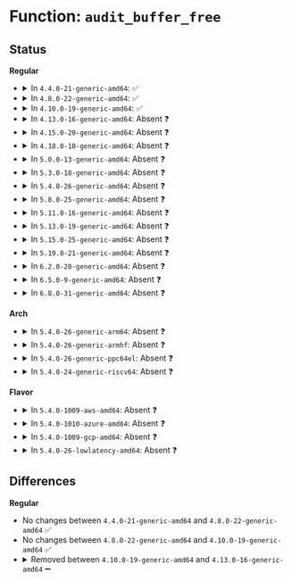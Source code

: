# Function: <code>audit_buffer_free</code>

## Status
<b>Regular</b>
<ul>
<li>
<details>
<summary>In <code>4.4.0-21-generic-amd64</code>: ✅</summary>

```c
void audit_buffer_free(struct audit_buffer * ab)
```

```json
{
  "name": "audit_buffer_free",
  "collision_type": "Unique Static",
  "inline_type": "No",
  "funcs": [
    {
      "addr": 18446744071580027328,
      "name": "audit_buffer_free",
      "external": false,
      "loc": "kernel/audit.c:1228",
      "file": "kernel/audit.c",
      "inline": "seen, unknown",
      "caller_inline": [],
      "caller_func": [
        "kernel/audit.c:audit_log_end",
        "kernel/audit.c:audit_log_start"
      ]
    }
  ],
  "symbols": [
    {
      "addr": 18446744071580027328,
      "name": "audit_buffer_free",
      "section": ".text",
      "bind": "STB_LOCAL",
      "size": 141
    }
  ]
}
```
</details>
</li>
<li>
<details>
<summary>In <code>4.8.0-22-generic-amd64</code>: ✅</summary>

```c
void audit_buffer_free(struct audit_buffer * ab)
```

```json
{
  "name": "audit_buffer_free",
  "collision_type": "Unique Static",
  "inline_type": "No",
  "funcs": [
    {
      "addr": 18446744071580059920,
      "name": "audit_buffer_free",
      "external": false,
      "loc": "kernel/audit.c:1242",
      "file": "kernel/audit.c",
      "inline": "seen, unknown",
      "caller_inline": [],
      "caller_func": [
        "kernel/audit.c:audit_log_end",
        "kernel/audit.c:audit_log_start"
      ]
    }
  ],
  "symbols": [
    {
      "addr": 18446744071580059920,
      "name": "audit_buffer_free",
      "section": ".text",
      "bind": "STB_LOCAL",
      "size": 136
    }
  ]
}
```
</details>
</li>
<li>
<details>
<summary>In <code>4.10.0-19-generic-amd64</code>: ✅</summary>

```c
void audit_buffer_free(struct audit_buffer * ab)
```

```json
{
  "name": "audit_buffer_free",
  "collision_type": "Unique Static",
  "inline_type": "No",
  "funcs": [
    {
      "addr": 18446744071580100032,
      "name": "audit_buffer_free",
      "external": false,
      "loc": "kernel/audit.c:1392",
      "file": "kernel/audit.c",
      "inline": "seen, unknown",
      "caller_inline": [],
      "caller_func": [
        "kernel/audit.c:audit_log_end",
        "kernel/audit.c:audit_log_end"
      ]
    }
  ],
  "symbols": [
    {
      "addr": 18446744071580100032,
      "name": "audit_buffer_free",
      "section": ".text",
      "bind": "STB_LOCAL",
      "size": 136
    }
  ]
}
```
</details>
</li>
<li>
<details>
<summary>In <code>4.13.0-16-generic-amd64</code>: Absent ❓</summary>

```json
{
  "name": "audit_buffer_free",
  "collision_type": "Unique Static",
  "inline_type": "Full",
  "funcs": [
    {
      "addr": 18446744071580107872,
      "name": "audit_buffer_free",
      "external": false,
      "loc": "kernel/audit.c:1603",
      "file": "kernel/audit.c",
      "inline": "not declared, inlined",
      "caller_inline": [
        "kernel/audit.c:audit_log_end"
      ],
      "caller_func": []
    }
  ],
  "symbols": []
}
```
</details>
</li>
<li>
<details>
<summary>In <code>4.15.0-20-generic-amd64</code>: Absent ❓</summary>

```json
{
  "name": "audit_buffer_free",
  "collision_type": "Unique Static",
  "inline_type": "Full",
  "funcs": [
    {
      "addr": 18446744071580160544,
      "name": "audit_buffer_free",
      "external": false,
      "loc": "kernel/audit.c:1611",
      "file": "kernel/audit.c",
      "inline": "not declared, inlined",
      "caller_inline": [
        "kernel/audit.c:audit_log_end"
      ],
      "caller_func": []
    }
  ],
  "symbols": []
}
```
</details>
</li>
<li>
<details>
<summary>In <code>4.18.0-10-generic-amd64</code>: Absent ❓</summary>

```json
{
  "name": "audit_buffer_free",
  "collision_type": "Unique Static",
  "inline_type": "Full",
  "funcs": [
    {
      "addr": 18446744071580220336,
      "name": "audit_buffer_free",
      "external": false,
      "loc": "kernel/audit.c:1665",
      "file": "kernel/audit.c",
      "inline": "not declared, inlined",
      "caller_inline": [
        "kernel/audit.c:audit_log_end"
      ],
      "caller_func": []
    }
  ],
  "symbols": []
}
```
</details>
</li>
<li>
<details>
<summary>In <code>5.0.0-13-generic-amd64</code>: Absent ❓</summary>

```json
{
  "name": "audit_buffer_free",
  "collision_type": "Unique Static",
  "inline_type": "Full",
  "funcs": [
    {
      "addr": 18446744071580272781,
      "name": "audit_buffer_free",
      "external": false,
      "loc": "kernel/audit.c:1662",
      "file": "kernel/audit.c",
      "inline": "not declared, inlined",
      "caller_inline": [
        "kernel/audit.c:audit_log_end",
        "kernel/audit.c:audit_log_end"
      ],
      "caller_func": []
    }
  ],
  "symbols": []
}
```
</details>
</li>
<li>
<details>
<summary>In <code>5.3.0-18-generic-amd64</code>: Absent ❓</summary>

```json
{
  "name": "audit_buffer_free",
  "collision_type": "Unique Static",
  "inline_type": "Full",
  "funcs": [
    {
      "addr": 18446744071580323696,
      "name": "audit_buffer_free",
      "external": false,
      "loc": "kernel/audit.c:1662",
      "file": "kernel/audit.c",
      "inline": "not declared, inlined",
      "caller_inline": [
        "kernel/audit.c:audit_log_end",
        "kernel/audit.c:audit_log_end"
      ],
      "caller_func": []
    }
  ],
  "symbols": []
}
```
</details>
</li>
<li>
<details>
<summary>In <code>5.4.0-26-generic-amd64</code>: Absent ❓</summary>

```json
{
  "name": "audit_buffer_free",
  "collision_type": "Unique Static",
  "inline_type": "Full",
  "funcs": [
    {
      "addr": 18446744071580372496,
      "name": "audit_buffer_free",
      "external": false,
      "loc": "kernel/audit.c:1664",
      "file": "kernel/audit.c",
      "inline": "not declared, inlined",
      "caller_inline": [
        "kernel/audit.c:audit_log_end",
        "kernel/audit.c:audit_log_end"
      ],
      "caller_func": []
    }
  ],
  "symbols": []
}
```
</details>
</li>
<li>
<details>
<summary>In <code>5.8.0-25-generic-amd64</code>: Absent ❓</summary>

```json
{
  "name": "audit_buffer_free",
  "collision_type": "Unique Static",
  "inline_type": "Full",
  "funcs": [
    {
      "addr": 18446744071580446736,
      "name": "audit_buffer_free",
      "external": false,
      "loc": "kernel/audit.c:1739",
      "file": "kernel/audit.c",
      "inline": "not declared, inlined",
      "caller_inline": [
        "kernel/audit.c:audit_log_end",
        "kernel/audit.c:audit_log_end",
        "kernel/audit.c:audit_buffer_alloc",
        "kernel/audit.c:audit_buffer_alloc"
      ],
      "caller_func": []
    }
  ],
  "symbols": []
}
```
</details>
</li>
<li>
<details>
<summary>In <code>5.11.0-16-generic-amd64</code>: Absent ❓</summary>

```json
{
  "name": "audit_buffer_free",
  "collision_type": "Unique Static",
  "inline_type": "Full",
  "funcs": [
    {
      "addr": 18446744071580435328,
      "name": "audit_buffer_free",
      "external": false,
      "loc": "kernel/audit.c:1750",
      "file": "kernel/audit.c",
      "inline": "not declared, inlined",
      "caller_inline": [
        "kernel/audit.c:audit_log_end",
        "kernel/audit.c:audit_log_end",
        "kernel/audit.c:audit_buffer_alloc",
        "kernel/audit.c:audit_buffer_alloc"
      ],
      "caller_func": []
    }
  ],
  "symbols": []
}
```
</details>
</li>
<li>
<details>
<summary>In <code>5.13.0-19-generic-amd64</code>: Absent ❓</summary>

```json
{
  "name": "audit_buffer_free",
  "collision_type": "Unique Static",
  "inline_type": "Full",
  "funcs": [
    {
      "addr": 18446744071580438864,
      "name": "audit_buffer_free",
      "external": false,
      "loc": "kernel/audit.c:1750",
      "file": "kernel/audit.c",
      "inline": "not declared, inlined",
      "caller_inline": [
        "kernel/audit.c:audit_log_end",
        "kernel/audit.c:audit_log_end"
      ],
      "caller_func": []
    }
  ],
  "symbols": []
}
```
</details>
</li>
<li>
<details>
<summary>In <code>5.15.0-25-generic-amd64</code>: Absent ❓</summary>

```json
{
  "name": "audit_buffer_free",
  "collision_type": "Unique Static",
  "inline_type": "Full",
  "funcs": [
    {
      "addr": 18446744071580603712,
      "name": "audit_buffer_free",
      "external": false,
      "loc": "kernel/audit.c:1787",
      "file": "kernel/audit.c",
      "inline": "not declared, inlined",
      "caller_inline": [
        "kernel/audit.c:audit_log_end",
        "kernel/audit.c:audit_log_end"
      ],
      "caller_func": []
    }
  ],
  "symbols": []
}
```
</details>
</li>
<li>
<details>
<summary>In <code>5.19.0-21-generic-amd64</code>: Absent ❓</summary>

```json
{
  "name": "audit_buffer_free",
  "collision_type": "Unique Static",
  "inline_type": "Full",
  "funcs": [
    {
      "addr": 18446744071580807890,
      "name": "audit_buffer_free",
      "external": false,
      "loc": "kernel/audit.c:1767",
      "file": "kernel/audit.c",
      "inline": "not declared, inlined",
      "caller_inline": [
        "kernel/audit.c:audit_log_start",
        "kernel/audit.c:audit_log_start"
      ],
      "caller_func": []
    }
  ],
  "symbols": []
}
```
</details>
</li>
<li>
<details>
<summary>In <code>6.2.0-20-generic-amd64</code>: Absent ❓</summary>

```json
{
  "name": "audit_buffer_free",
  "collision_type": "Unique Static",
  "inline_type": "Full",
  "funcs": [
    {
      "addr": 18446744071581093751,
      "name": "audit_buffer_free",
      "external": false,
      "loc": "kernel/audit.c:1765",
      "file": "kernel/audit.c",
      "inline": "not declared, inlined",
      "caller_inline": [
        "kernel/audit.c:audit_log_start",
        "kernel/audit.c:audit_log_start"
      ],
      "caller_func": []
    }
  ],
  "symbols": []
}
```
</details>
</li>
<li>
<details>
<summary>In <code>6.5.0-9-generic-amd64</code>: Absent ❓</summary>

```json
{
  "name": "audit_buffer_free",
  "collision_type": "Unique Static",
  "inline_type": "Full",
  "funcs": [
    {
      "addr": 18446744071581187936,
      "name": "audit_buffer_free",
      "external": false,
      "loc": "kernel/audit.c:1765",
      "file": "kernel/audit.c",
      "inline": "not declared, inlined",
      "caller_inline": [
        "kernel/audit.c:audit_log_start",
        "kernel/audit.c:audit_log_start"
      ],
      "caller_func": []
    }
  ],
  "symbols": []
}
```
</details>
</li>
<li>
<details>
<summary>In <code>6.8.0-31-generic-amd64</code>: Absent ❓</summary>

```json
{
  "name": "audit_buffer_free",
  "collision_type": "Unique Static",
  "inline_type": "Full",
  "funcs": [
    {
      "addr": 18446744071581294128,
      "name": "audit_buffer_free",
      "external": false,
      "loc": "kernel/audit.c:1783",
      "file": "kernel/audit.c",
      "inline": "not declared, inlined",
      "caller_inline": [
        "kernel/audit.c:audit_log_start",
        "kernel/audit.c:audit_log_start"
      ],
      "caller_func": []
    }
  ],
  "symbols": []
}
```
</details>
</li>
</ul>
<b>Arch</b>
<ul>
<li>
<details>
<summary>In <code>5.4.0-26-generic-arm64</code>: Absent ❓</summary>

```json
{
  "name": "audit_buffer_free",
  "collision_type": "Unique Static",
  "inline_type": "Full",
  "funcs": [
    {
      "addr": 18446603336491637472,
      "name": "audit_buffer_free",
      "external": false,
      "loc": "kernel/audit.c:1664",
      "file": "kernel/audit.c",
      "inline": "not declared, inlined",
      "caller_inline": [
        "kernel/audit.c:audit_log_end",
        "kernel/audit.c:audit_log_end"
      ],
      "caller_func": []
    }
  ],
  "symbols": []
}
```
</details>
</li>
<li>
<details>
<summary>In <code>5.4.0-26-generic-armhf</code>: Absent ❓</summary>

```json
{
  "name": "audit_buffer_free",
  "collision_type": "Unique Static",
  "inline_type": "Full",
  "funcs": [
    {
      "addr": 3225590144,
      "name": "audit_buffer_free",
      "external": false,
      "loc": "kernel/audit.c:1664",
      "file": "kernel/audit.c",
      "inline": "not declared, inlined",
      "caller_inline": [
        "kernel/audit.c:audit_log_end",
        "kernel/audit.c:audit_log_end"
      ],
      "caller_func": []
    }
  ],
  "symbols": []
}
```
</details>
</li>
<li>
<details>
<summary>In <code>5.4.0-26-generic-ppc64el</code>: Absent ❓</summary>

```json
{
  "name": "audit_buffer_free",
  "collision_type": "Unique Static",
  "inline_type": "Full",
  "funcs": [
    {
      "addr": 13835058055284632220,
      "name": "audit_buffer_free",
      "external": false,
      "loc": "kernel/audit.c:1664",
      "file": "kernel/audit.c",
      "inline": "not declared, inlined",
      "caller_inline": [
        "kernel/audit.c:audit_log_end",
        "kernel/audit.c:audit_log_end"
      ],
      "caller_func": []
    }
  ],
  "symbols": []
}
```
</details>
</li>
<li>
<details>
<summary>In <code>5.4.0-24-generic-riscv64</code>: Absent ❓</summary>

```json
{
  "name": "audit_buffer_free",
  "collision_type": "Unique Static",
  "inline_type": "Full",
  "funcs": [
    {
      "addr": 18446743936272033730,
      "name": "audit_buffer_free",
      "external": false,
      "loc": "kernel/audit.c:1664",
      "file": "kernel/audit.c",
      "inline": "not declared, inlined",
      "caller_inline": [
        "kernel/audit.c:audit_log_end",
        "kernel/audit.c:audit_log_end"
      ],
      "caller_func": []
    }
  ],
  "symbols": []
}
```
</details>
</li>
</ul>
<b>Flavor</b>
<ul>
<li>
<details>
<summary>In <code>5.4.0-1009-aws-amd64</code>: Absent ❓</summary>

```json
{
  "name": "audit_buffer_free",
  "collision_type": "Unique Static",
  "inline_type": "Full",
  "funcs": [
    {
      "addr": 18446744071580341296,
      "name": "audit_buffer_free",
      "external": false,
      "loc": "kernel/audit.c:1664",
      "file": "kernel/audit.c",
      "inline": "not declared, inlined",
      "caller_inline": [
        "kernel/audit.c:audit_log_end",
        "kernel/audit.c:audit_log_end"
      ],
      "caller_func": []
    }
  ],
  "symbols": []
}
```
</details>
</li>
<li>
<details>
<summary>In <code>5.4.0-1010-azure-amd64</code>: Absent ❓</summary>

```json
{
  "name": "audit_buffer_free",
  "collision_type": "Unique Static",
  "inline_type": "Full",
  "funcs": [
    {
      "addr": 18446744071580288464,
      "name": "audit_buffer_free",
      "external": false,
      "loc": "kernel/audit.c:1664",
      "file": "kernel/audit.c",
      "inline": "not declared, inlined",
      "caller_inline": [
        "kernel/audit.c:audit_log_end",
        "kernel/audit.c:audit_log_end"
      ],
      "caller_func": []
    }
  ],
  "symbols": []
}
```
</details>
</li>
<li>
<details>
<summary>In <code>5.4.0-1009-gcp-amd64</code>: Absent ❓</summary>

```json
{
  "name": "audit_buffer_free",
  "collision_type": "Unique Static",
  "inline_type": "Full",
  "funcs": [
    {
      "addr": 18446744071580332544,
      "name": "audit_buffer_free",
      "external": false,
      "loc": "kernel/audit.c:1664",
      "file": "kernel/audit.c",
      "inline": "not declared, inlined",
      "caller_inline": [
        "kernel/audit.c:audit_log_end",
        "kernel/audit.c:audit_log_end"
      ],
      "caller_func": []
    }
  ],
  "symbols": []
}
```
</details>
</li>
<li>
<details>
<summary>In <code>5.4.0-26-lowlatency-amd64</code>: Absent ❓</summary>

```json
{
  "name": "audit_buffer_free",
  "collision_type": "Unique Static",
  "inline_type": "Full",
  "funcs": [
    {
      "addr": 18446744071580387824,
      "name": "audit_buffer_free",
      "external": false,
      "loc": "kernel/audit.c:1664",
      "file": "kernel/audit.c",
      "inline": "not declared, inlined",
      "caller_inline": [
        "kernel/audit.c:audit_log_end",
        "kernel/audit.c:audit_log_end"
      ],
      "caller_func": []
    }
  ],
  "symbols": []
}
```
</details>
</li>
</ul>

## Differences
<b>Regular</b>
<ul>
<li>
No changes between <code>4.4.0-21-generic-amd64</code> and <code>4.8.0-22-generic-amd64</code> ✅
</li>
<li>
No changes between <code>4.8.0-22-generic-amd64</code> and <code>4.10.0-19-generic-amd64</code> ✅
</li>
<li>
<details>
<summary>Removed between <code>4.10.0-19-generic-amd64</code> and <code>4.13.0-16-generic-amd64</code> ➖</summary>

```c
void audit_buffer_free(struct audit_buffer * ab)
```
</details>
</li>
</ul>
